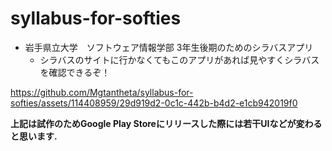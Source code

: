 # syllabus-for-softies

- 岩手県立大学　ソフトウェア情報学部 3年生後期のためのシラバスアプリ
  - シラバスのサイトに行かなくてもこのアプリがあれば見やすくシラバスを確認できるぞ！

https://github.com/Mgtantheta/syllabus-for-softies/assets/114408959/29d919d2-0c1c-442b-b4d2-e1cb942019f0

__上記は試作のためGoogle Play Storeにリリースした際には若干UIなどが変わると思います.__
